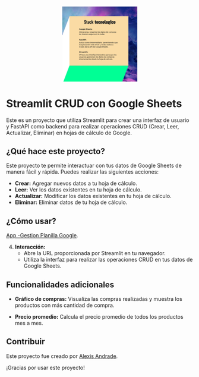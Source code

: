 
<p align="center">
   <a href="https://app-crud-sheetapp-6pkbsnjvrvldurgc7gsjwz.streamlit.app/">
  <img src="/Mision/portada.jpg" alt="Streamlit" width="40%">
</a>
</p>

# Streamlit CRUD con Google Sheets

Este es un proyecto que utiliza Streamlit para crear una interfaz de usuario y FastAPI como backend para realizar operaciones CRUD (Crear, Leer, Actualizar, Eliminar) en hojas de cálculo de Google.

## ¿Qué hace este proyecto?

Este proyecto te permite interactuar con tus datos de Google Sheets de manera fácil y rápida. Puedes realizar las siguientes acciones:

- **Crear:** Agregar nuevos datos a tu hoja de cálculo.
- **Leer:** Ver los datos existentes en tu hoja de cálculo.
- **Actualizar:** Modificar los datos existentes en tu hoja de cálculo.
- **Eliminar:** Eliminar datos de tu hoja de cálculo.

## ¿Cómo usar?

[App -Gestion Planilla Google](https://app-crud-sheetapp-6pkbsnjvrvldurgc7gsjwz.streamlit.app/).

4. **Interacción:**
   - Abre la URL proporcionada por Streamlit en tu navegador.
   - Utiliza la interfaz para realizar las operaciones CRUD en tus datos de Google Sheets.

## Funcionalidades adicionales

- **Gráfico de compras:** Visualiza las compras realizadas y muestra los productos con más cantidad de compra.

- **Precio promedio:** Calcula el precio promedio de todos los productos mes a mes.

## Contribuir

Este proyecto fue creado por [Alexis Andrade](https://github.com/bparedes21).

¡Gracias por usar este proyecto!


